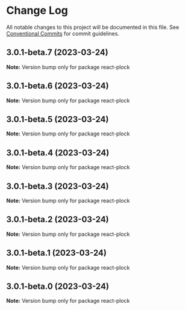 # Change Log

All notable changes to this project will be documented in this file.
See [Conventional Commits](https://conventionalcommits.org) for commit guidelines.

## 3.0.1-beta.7 (2023-03-24)

**Note:** Version bump only for package react-plock





## 3.0.1-beta.6 (2023-03-24)

**Note:** Version bump only for package react-plock





## 3.0.1-beta.5 (2023-03-24)

**Note:** Version bump only for package react-plock





## 3.0.1-beta.4 (2023-03-24)

**Note:** Version bump only for package react-plock





## 3.0.1-beta.3 (2023-03-24)

**Note:** Version bump only for package react-plock





## 3.0.1-beta.2 (2023-03-24)

**Note:** Version bump only for package react-plock





## 3.0.1-beta.1 (2023-03-24)

**Note:** Version bump only for package react-plock





## 3.0.1-beta.0 (2023-03-24)

**Note:** Version bump only for package react-plock
